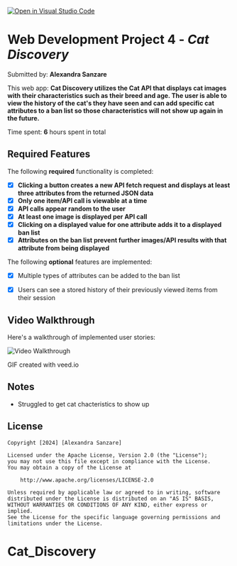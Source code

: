 [![Open in Visual Studio Code](https://classroom.github.com/assets/open-in-vscode-718a45dd9cf7e7f842a935f5ebbe5719a5e09af4491e668f4dbf3b35d5cca122.svg)](https://classroom.github.com/online_ide?assignment_repo_id=14122069&assignment_repo_type=AssignmentRepo)
# Web Development Project 4 - *Cat Discovery*

Submitted by: **Alexandra Sanzare**

This web app: **Cat Discovery utilizes the Cat API that displays cat images with their characteristics such as their breed and age. The user is able to view the history of the cat's they have seen and can add specific cat attributes to a ban list so those characteristics will not show up again in the future.**

Time spent: **6** hours spent in total

## Required Features

The following **required** functionality is completed:

- [x] **Clicking a button creates a new API fetch request and displays at least three attributes from the returned JSON data**
- [x] **Only one item/API call is viewable at a time**
- [x] **API calls appear random to the user**
- [x] **At least one image is displayed per API call**
- [x] **Clicking on a displayed value for one attribute adds it to a displayed ban list**
- [x] **Attributes on the ban list prevent further images/API results with that attribute from being displayed**

The following **optional** features are implemented:

- [x] Multiple types of attributes can be added to the ban list
- [x] Users can see a stored history of their previously viewed items from their session


## Video Walkthrough

Here's a walkthrough of implemented user stories:

<img src='https://github.com/COP4808-Spring2024-Full-Stack-Webdev/hw4-madebylexi/blob/main/hw_recording.gif' title='Video Walkthrough' width='' alt='Video Walkthrough' />


GIF created with veed.io 


## Notes

- Struggled to get cat chacteristics to show up

## License

    Copyright [2024] [Alexandra Sanzare]

    Licensed under the Apache License, Version 2.0 (the "License");
    you may not use this file except in compliance with the License.
    You may obtain a copy of the License at

        http://www.apache.org/licenses/LICENSE-2.0

    Unless required by applicable law or agreed to in writing, software
    distributed under the License is distributed on an "AS IS" BASIS,
    WITHOUT WARRANTIES OR CONDITIONS OF ANY KIND, either express or implied.
    See the License for the specific language governing permissions and
    limitations under the License.
# Cat_Discovery
